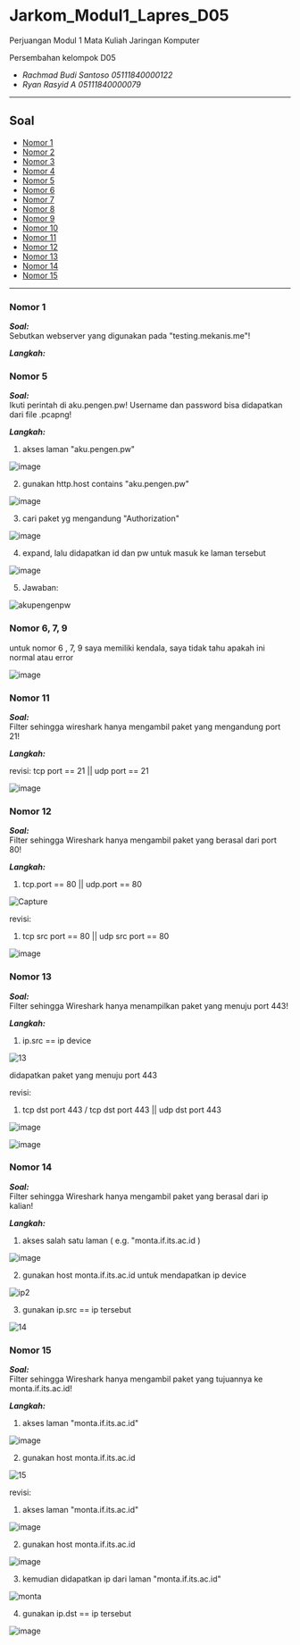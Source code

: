 # Jarkom_Modul1_Lapres_D05
Perjuangan Modul 1 Mata Kuliah Jaringan Komputer

Persembahan kelompok D05
* _Rachmad Budi Santoso    05111840000122_
* _Ryan Rasyid A           05111840000079_

----------------------------------------------------------------

## Soal
* [Nomor 1](#nomor-1)
* [Nomor 2](#nomor-2)
* [Nomor 3](#nomor-3)
* [Nomor 4](#nomor-4)
* [Nomor 5](#nomor-5)
* [Nomor 6](#nomor-6)
* [Nomor 7](#nomor-7)
* [Nomor 8](#nomor-8)
* [Nomor 9](#nomor-9)
* [Nomor 10](#nomor-10)
* [Nomor 11](#nomor-11)
* [Nomor 12](#nomor-12)
* [Nomor 13](#nomor-13)
* [Nomor 14](#nomor-14)
* [Nomor 15](#nomor-15)

--------------------------------------------------------------

### Nomor 1
 _**Soal:**_\
Sebutkan webserver yang digunakan pada "testing.mekanis.me"!

_**Langkah:**_


### Nomor 5
 _**Soal:**_\
Ikuti perintah di aku.pengen.pw! Username dan password bisa didapatkan dari file .pcapng!

_**Langkah:**_
1. akses laman "aku.pengen.pw"

![image](https://user-images.githubusercontent.com/57980671/96356982-cc0d1580-111f-11eb-8c92-af9bb3198597.png)

2. gunakan http.host contains "aku.pengen.pw"

![image](https://user-images.githubusercontent.com/57980671/96357025-345bf700-1120-11eb-977b-27ca800071a3.png)

3. cari paket yg mengandung "Authorization"

![image](https://user-images.githubusercontent.com/57980671/96357039-653c2c00-1120-11eb-8b11-924502d659d3.png)

4. expand, lalu didapatkan id dan pw untuk masuk ke laman tersebut

![image](https://user-images.githubusercontent.com/57980671/96357052-800ea080-1120-11eb-80f0-ca5f308dabbd.png)

5. Jawaban: 

![akupengenpw](https://user-images.githubusercontent.com/57980671/96357072-b9dfa700-1120-11eb-8db1-88dc888506fa.png)

### Nomor 6, 7, 9

untuk nomor 6 , 7, 9 saya memiliki kendala, saya tidak tahu apakah ini normal atau error

![image](https://user-images.githubusercontent.com/57980671/96355858-18048e00-1111-11eb-8eee-b4f58a8ff722.png)

### Nomor 11
 _**Soal:**_\
Filter sehingga wireshark hanya mengambil paket yang mengandung port 21!

_**Langkah:**_

revisi:
tcp port == 21 || udp port == 21

![image](https://user-images.githubusercontent.com/57980671/96356944-6a4cab80-111f-11eb-96a7-44ee5e7da298.png)

### Nomor 12
 _**Soal:**_\
Filter sehingga Wireshark hanya mengambil paket yang berasal dari port 80!

_**Langkah:**_
1. tcp.port == 80 || udp.port == 80

![Capture](https://user-images.githubusercontent.com/57980671/96333313-4e9bc380-1093-11eb-9814-51d3fb5c6c9d.PNG)

revisi:
1. tcp src port == 80 || udp src port == 80

![image](https://user-images.githubusercontent.com/57980671/96356885-d4188580-111e-11eb-8233-18a9188b9f54.png)


### Nomor 13
 _**Soal:**_\
Filter sehingga Wireshark hanya menampilkan paket yang menuju port 443!

_**Langkah:**_
1. ip.src == ip device

![13](https://user-images.githubusercontent.com/57980671/96355772-c4457500-110f-11eb-93ff-ca04cc363306.png)

didapatkan paket yang menuju port 443

revisi:
1. tcp dst port 443 / tcp dst port 443 || udp dst port 443

![image](https://user-images.githubusercontent.com/57980671/96356833-0bd2fd80-111e-11eb-9bc0-64ec45777928.png)

![image](https://user-images.githubusercontent.com/57980671/96356841-3b820580-111e-11eb-80c1-ebca51835276.png)

### Nomor 14
 _**Soal:**_\
Filter sehingga Wireshark hanya mengambil paket yang berasal dari ip kalian!

_**Langkah:**_
1. akses salah satu laman ( e.g. "monta.if.its.ac.id )

![image](https://user-images.githubusercontent.com/57980671/96356517-e17f4100-1119-11eb-8f1e-83b21d7cb5f7.png)

2. gunakan host monta.if.its.ac.id untuk mendapatkan ip device

![ip2](https://user-images.githubusercontent.com/57980671/96356734-36708680-111d-11eb-86a7-966b5f69743d.PNG)

3. gunakan ip.src == ip tersebut

![14](https://user-images.githubusercontent.com/57980671/96355771-c3acde80-110f-11eb-9443-2f388e3176ba.png)

### Nomor 15
 _**Soal:**_\
Filter sehingga Wireshark hanya mengambil paket yang tujuannya ke monta.if.its.ac.id!

_**Langkah:**_
1. akses laman "monta.if.its.ac.id"

![image](https://user-images.githubusercontent.com/57980671/96356517-e17f4100-1119-11eb-8f1e-83b21d7cb5f7.png)

2. gunakan host monta.if.its.ac.id

![15](https://user-images.githubusercontent.com/57980671/96355770-c27bb180-110f-11eb-86de-babf1f9e3c6b.png)

revisi:
1. akses laman "monta.if.its.ac.id"

![image](https://user-images.githubusercontent.com/57980671/96356517-e17f4100-1119-11eb-8f1e-83b21d7cb5f7.png)

2. gunakan host monta.if.its.ac.id

![image](https://user-images.githubusercontent.com/57980671/96356585-c3661080-111a-11eb-9708-0291c3328ab2.png)

3. kemudian didapatkan ip dari laman "monta.if.its.ac.id"

![monta](https://user-images.githubusercontent.com/57980671/96356602-fb6d5380-111a-11eb-84da-6420d02ee0ee.PNG)

4. gunakan ip.dst == ip tersebut

![image](https://user-images.githubusercontent.com/57980671/96356608-222b8a00-111b-11eb-925c-d7836c89a8e5.png)
